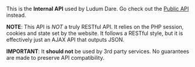 This is the **Internal API** used by Ludum Dare. Go check out the [Public API](http://dev.ludumdare.com/api/) instead.

**NOTE**: This API is *NOT* a truly RESTful API. It relies on the PHP session, cookies and state set by the website. 
It follows a RESTful style, but it is effectively just an AJAX API that outputs JSON.

**IMPORTANT**: It **should not** be used by 3rd party services. No guarantees are made to preserve API compatibility.
